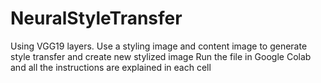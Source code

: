 # NeuralStyleTransfer
Using VGG19 layers. Use a styling image and content image to generate style transfer and create new stylized image
Run the file in Google Colab and all the instructions are explained in each cell

